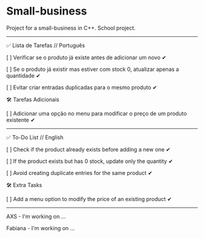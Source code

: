 # Small-business
Project for a small-business in C++.
School project.

---

✅ Lista de Tarefas // Português

[ ] Verificar se o produto já existe antes de adicionar um novo ✔

[ ] Se o produto já existir mas estiver com stock 0, atualizar apenas a quantidade ✔

[ ] Evitar criar entradas duplicadas para o mesmo produto ✔


🛠 Tarefas Adicionais

[ ] Adicionar uma opção no menu para modificar o preço de um produto existente ✔

---

✅ To-Do List // English

[ ] Check if the product already exists before adding a new one ✔

[ ] If the product exists but has 0 stock, update only the quantity ✔

[ ] Avoid creating duplicate entries for the same product ✔


🛠 Extra Tasks

[ ] Add a menu option to modify the price of an existing product ✔

---

AXS - I'm working on ...

Fabiana - I'm working on ...
